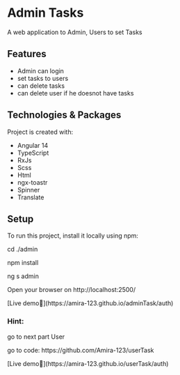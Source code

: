  <h1>Admin Tasks</h1>
 <p>A web application to Admin, Users to set Tasks</p>
 <h2> Features</h2>
 <ul>
    <li>Admin can login </li>
        <li>set tasks to users</li>
        <li>can delete tasks</li>
        <li>can delete user if he doesnot have tasks</li>
    </ul>
    
  
  
   <h2>Technologies & Packages</h2> 

   <p>Project is created with:</p>
   <ul>
    <li>Angular 14</li>
    <li>TypeScript</li>
    <li>RxJs</li>
    <li>Scss</li>
    <li>Html</li>
    <li>ngx-toastr</li>
    <li>Spinner</li>
    <li>Translate</li>
   </ul>  
 
   <h2>Setup</h2>
  
   <p>To run this project, install it locally using npm:</p>
   <p>cd ./admin</p>
   <p>npm install</p>
   <p>ng s admin</p>
  <p>Open your browser on http://localhost:2500/</p>
   <p>[Live demo🚀](https://amira-123.github.io/adminTask/auth)</p>
   <h3>Hint:</h3>
   <p>go to next part User </p>
   <p> go to code: https://github.com/Amira-123/userTask</p>
   <p>[Live demo🚀](https://amira-123.github.io/userTask/auth)</p>
